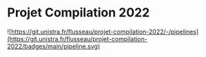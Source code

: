 # Projet Compilation 2022

![https://git.unistra.fr/flusseau/projet-compilation-2022/-/pipelines](https://git.unistra.fr/flusseau/projet-compilation-2022/badges/main/pipeline.svg)

